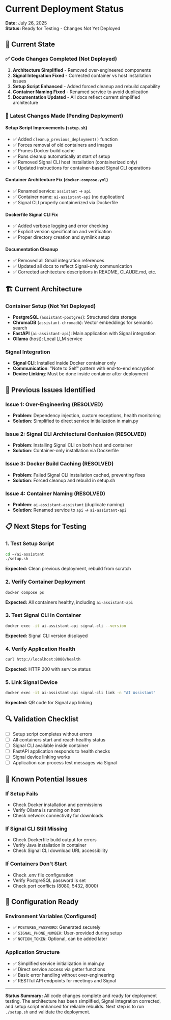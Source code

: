 # Current Deployment Status

**Date:** July 26, 2025  
**Status:** Ready for Testing - Changes Not Yet Deployed

## 🎯 Current State

### ✅ **Code Changes Completed (Not Deployed)**
1. **Architecture Simplified** - Removed over-engineered components
2. **Signal Integration Fixed** - Corrected container vs host installation issues  
3. **Setup Script Enhanced** - Added forced cleanup and rebuild capability
4. **Container Naming Fixed** - Renamed service to avoid duplication
5. **Documentation Updated** - All docs reflect current simplified architecture

### 🔧 **Latest Changes Made (Pending Deployment)**

#### Setup Script Improvements (`setup.sh`)
- ✅ Added `cleanup_previous_deployment()` function
- ✅ Forces removal of old containers and images
- ✅ Prunes Docker build cache
- ✅ Runs cleanup automatically at start of setup
- ✅ Removed Signal CLI host installation (containerized only)
- ✅ Updated instructions for container-based Signal CLI operations

#### Container Architecture Fix (`docker-compose.yml`)
- ✅ Renamed service: `assistant` → `api`
- ✅ Container name: `ai-assistant-api` (no duplication)
- ✅ Signal CLI properly containerized via Dockerfile

#### Dockerfile Signal CLI Fix
- ✅ Added verbose logging and error checking
- ✅ Explicit version specification and verification
- ✅ Proper directory creation and symlink setup

#### Documentation Cleanup
- ✅ Removed all Gmail integration references
- ✅ Updated all docs to reflect Signal-only communication
- ✅ Corrected architecture descriptions in README, CLAUDE.md, etc.

## 🏗️ **Current Architecture**

### Container Setup (Not Yet Deployed)
- **PostgreSQL** (`assistant-postgres`): Structured data storage
- **ChromaDB** (`assistant-chromadb`): Vector embeddings for semantic search
- **FastAPI** (`ai-assistant-api`): Main application with Signal integration
- **Ollama** (host): Local LLM service

### Signal Integration
- **Signal CLI**: Installed inside Docker container only
- **Communication**: "Note to Self" pattern with end-to-end encryption
- **Device Linking**: Must be done inside container after deployment

## 🚨 **Previous Issues Identified**

### Issue 1: Over-Engineering (RESOLVED)
- **Problem**: Dependency injection, custom exceptions, health monitoring
- **Solution**: Simplified to direct service initialization in main.py

### Issue 2: Signal CLI Architectural Confusion (RESOLVED)
- **Problem**: Installing Signal CLI on both host and container
- **Solution**: Container-only installation via Dockerfile

### Issue 3: Docker Build Caching (RESOLVED)
- **Problem**: Failed Signal CLI installation cached, preventing fixes
- **Solution**: Forced cleanup and rebuild in setup.sh

### Issue 4: Container Naming (RESOLVED)
- **Problem**: `ai-assistant-assistant` (duplicate naming)
- **Solution**: Renamed service to `api` → `ai-assistant-api`

## 📋 **Next Steps for Testing**

### 1. **Test Setup Script**
```bash
cd ~/ai-assistant
./setup.sh
```
**Expected:** Clean previous deployment, rebuild from scratch

### 2. **Verify Container Deployment**
```bash
docker compose ps
```
**Expected:** All containers healthy, including `ai-assistant-api`

### 3. **Test Signal CLI in Container**
```bash
docker exec -it ai-assistant-api signal-cli --version
```
**Expected:** Signal CLI version displayed

### 4. **Verify Application Health**
```bash
curl http://localhost:8080/health
```
**Expected:** HTTP 200 with service status

### 5. **Link Signal Device**
```bash
docker exec -it ai-assistant-api signal-cli link -n "AI Assistant"
```
**Expected:** QR code for Signal app linking

## 🔍 **Validation Checklist**

- [ ] Setup script completes without errors
- [ ] All containers start and reach healthy status
- [ ] Signal CLI available inside container
- [ ] FastAPI application responds to health checks
- [ ] Signal device linking works
- [ ] Application can process test messages via Signal

## 🐛 **Known Potential Issues**

### If Setup Fails
- Check Docker installation and permissions
- Verify Ollama is running on host
- Check network connectivity for downloads

### If Signal CLI Still Missing
- Check Dockerfile build output for errors
- Verify Java installation in container
- Check Signal CLI download URL accessibility

### If Containers Don't Start
- Check .env file configuration
- Verify PostgreSQL password is set
- Check port conflicts (8080, 5432, 8000)

## 📝 **Configuration Ready**

### Environment Variables (Configured)
- ✅ `POSTGRES_PASSWORD`: Generated securely
- ✅ `SIGNAL_PHONE_NUMBER`: User-provided during setup
- ✅ `NOTION_TOKEN`: Optional, can be added later

### Application Structure
- ✅ Simplified service initialization in main.py
- ✅ Direct service access via getter functions
- ✅ Basic error handling without over-engineering
- ✅ RESTful API endpoints for meetings and Signal

---

**Status Summary:** All code changes complete and ready for deployment testing. The architecture has been simplified, Signal integration corrected, and setup script enhanced for reliable rebuilds. Next step is to run `./setup.sh` and validate the deployment.
